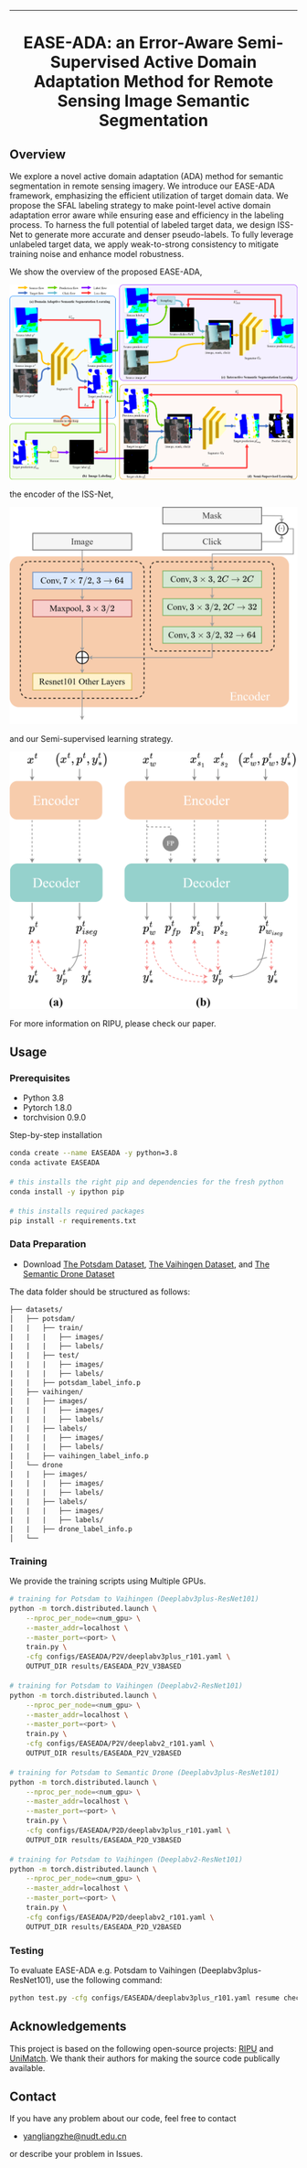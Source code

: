 ---

<div align="center">    

# EASE-ADA: an Error-Aware Semi-Supervised Active Domain Adaptation Method for Remote Sensing Image Semantic Segmentation


</div>


## Overview
We explore a novel active domain adaptation (ADA) method for semantic segmentation in remote sensing imagery. We introduce our EASE-ADA framework, emphasizing the efficient utilization of target domain data. We propose the SFAL labeling strategy to make point-level active domain adaptation error aware while ensuring ease and efficiency in the labeling process. To harness the full potential of labeled target data, we design ISS-Net to generate more accurate and denser pseudo-labels. To fully leverage unlabeled target data, we apply weak-to-strong consistency to mitigate training noise and enhance model robustness. 

We show the overview of the proposed EASE-ADA, 

![image](resources/Overview.png)

the encoder of the ISS-Net, 

![image](resources/ISS-Net.png)

and our Semi-supervised learning strategy.

![image](resources/WTS-ADA.png)

For more information on RIPU, please check our paper.

## Usage
### Prerequisites
- Python 3.8
- Pytorch 1.8.0
- torchvision 0.9.0

Step-by-step installation

```bash
conda create --name EASEADA -y python=3.8
conda activate EASEADA

# this installs the right pip and dependencies for the fresh python
conda install -y ipython pip

# this installs required packages
pip install -r requirements.txt

```

### Data Preparation

- Download [The Potsdam Dataset](https://www.isprs.org/education/benchmarks/UrbanSemLab/2d-sem-label-potsdam.aspx), [The Vaihingen Dataset](https://www.isprs.org/education/benchmarks/UrbanSemLab/2d-sem-label-vaihingen.aspx), and [The Semantic Drone Dataset](http://dronedataset.icg.tugraz.at)

The data folder should be structured as follows:

```
├── datasets/
│   ├── potsdam/     
|   |   ├── train/
|   |   |   ├── images/
|   |   |   ├── labels/
|   |   ├── test/
|   |   |   ├── images/
|   |   |   ├── labels/
|   |   ├── potsdam_label_info.p
│   ├── vaihingen/
|   |   ├── images/
|   |   |   ├── images/
|   |   |   ├── labels/
|   |   ├── labels/
|   |   |   ├── images/
|   |   |   ├── labels/
|   |   ├── vaihingen_label_info.p
│   └──	drone
|   |   ├── images/
|   |   |   ├── images/
|   |   |   ├── labels/
|   |   ├── labels/
|   |   |   ├── images/
|   |   |   ├── labels/
|   |   ├── drone_label_info.p
│   └──	
```




### Training

We provide the training scripts using Multiple GPUs.

```bash
# training for Potsdam to Vaihingen (Deeplabv3plus-ResNet101)
python -m torch.distributed.launch \
	--nproc_per_node=<num_gpu> \
	--master_addr=localhost \
	--master_port=<port> \
	train.py \
	-cfg configs/EASEADA/P2V/deeplabv3plus_r101.yaml \
	OUTPUT_DIR results/EASEADA_P2V_V3BASED

# training for Potsdam to Vaihingen (Deeplabv2-ResNet101)
python -m torch.distributed.launch \
	--nproc_per_node=<num_gpu> \
	--master_addr=localhost \
	--master_port=<port> \
	train.py \
	-cfg configs/EASEADA/P2V/deeplabv2_r101.yaml \
	OUTPUT_DIR results/EASEADA_P2V_V2BASED
	
# training for Potsdam to Semantic Drone (Deeplabv3plus-ResNet101)
python -m torch.distributed.launch \
	--nproc_per_node=<num_gpu> \
	--master_addr=localhost \
	--master_port=<port> \
	train.py \
	-cfg configs/EASEADA/P2D/deeplabv3plus_r101.yaml \
	OUTPUT_DIR results/EASEADA_P2D_V3BASED

# training for Potsdam to Vaihingen (Deeplabv2-ResNet101)
python -m torch.distributed.launch \
	--nproc_per_node=<num_gpu> \
	--master_addr=localhost \
	--master_port=<port> \
	train.py \
	-cfg configs/EASEADA/P2D/deeplabv2_r101.yaml \
	OUTPUT_DIR results/EASEADA_P2D_V2BASED
```

### Testing
To evaluate EASE-ADA e.g. Potsdam to Vaihingen (Deeplabv3plus-ResNet101), use the following command:
```bash
python test.py -cfg configs/EASEADA/deeplabv3plus_r101.yaml resume checkpint/EASEADA_P2V_V3BASED/model_last.pth OUTPUT_DIR checkpint/EASEADA_P2V_V3BASED
```


## Acknowledgements
This project is based on the following open-source projects: [RIPU](https://github.com/BIT-DA/RIPU) and [UniMatch](https://github.com/LiheYoung/UniMatch). We thank their authors for making the source code publically available.


## Contact

If you have any problem about our code, feel free to contact

- [yangliangzhe@nudt.edu.cn](yangliangzhe@nudt.edu.cn)

or describe your problem in Issues.
